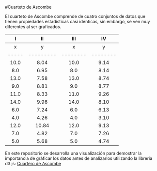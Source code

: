 #Cuarteto de Ascombe

El cuarteto de Ascombe comprende de cuatro conjuntos de datos que tienen propiedades estadisticas casi identicas, sin embargo, se ven muy diferentes al ser graficados.

|       I       |     II          |  III            |  IV           |
|:-------------:|:---------------:|:---------------:|:-------------:|
|x    |   y     |  x     |  y     |  x     |  y     |  x    |  y    |
|-----|---------|--------|--------|--------|--------|-------|-------|
|10.0 |   8.04  |  10.0  |  9.14  |  10.0  |  7.46  |  8.0  |  6.58 |
|8.0  |   6.95  |  8.0   |  8.14  |  8.0   |  6.77  |  8.0  |  5.76 |
|13.0 |   7.58  |  13.0  |  8.74  |  13.0  |  12.74 |  8.0  |  7.71 |
|9.0  |   8.81  |  9.0   |  8.77  |  9.0   |  7.11  |  8.0  |  8.84 |
|11.0 |   8.33  |  11.0  |  9.26  |  11.0  |  7.81  |  8.0  |  8.47 |
|14.0 |   9.96  |  14.0  |  8.10  |  14.0  |  8.84  |  8.0  |  7.04 |
|6.0  |   7.24  |  6.0   |  6.13  |  6.0   |  6.08  |  8.0  |  5.25 |
|4.0  |   4.26  |  4.0   |  3.10  |  4.0   |  5.39  |  19.0 |  12.5 |
|12.0 |   10.84 |  12.0  |  9.13  |  12.0  |  8.15  |  8.0  |  5.56 |
|7.0  |   4.82  |  7.0   |  7.26  |  7.0   |  6.42  |  8.0  |  7.91 |
|5.0  |   5.68  |  5.0   |  4.74  |  5.0   |  5.73  |  8.0  |  6.89 |

En este repositorio se desarrolla una visualización para demostrar la importancia de gráficar los datos antes de analizarlos utilizando la libreria d3.js: [Cuartero de Ascombe](http://jdash99.github.io/anscombe/)
